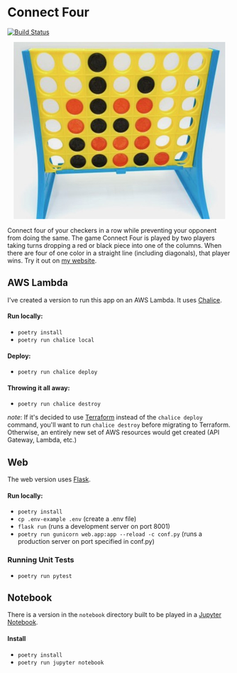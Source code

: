 # Connect Four
[![Build Status](https://app.travis-ci.com/rsouthwi/connect-four.svg?branch=main)](https://app.travis-ci.com/rsouthwi/connect-four)
<p align="center" width="100%">
<img src="c4.jpg">
</p>

Connect four of your checkers in a row while preventing your opponent from doing the same.
The game Connect Four is played by two players taking turns dropping a red or black piece into one of the columns.
When there are four of one color in a straight line (including diagonals), that player wins.
Try it out on [my website](https://ronsouthwick.com/connect4).

## AWS Lambda
I've created a version to run this app on an AWS Lambda.  It uses [Chalice](https://github.com/aws/chalice).
#### Run locally:
* `poetry install`
* `poetry run chalice local`

#### Deploy:
* `poetry run chalice deploy`

#### Throwing it all away:
* `poetry run chalice destroy`

*_note_*:  If it's decided to use [Terraform](https://aws.github.io/chalice/topics/tf.html) instead of the 
`chalice deploy` command, you'll want to run `chalice destroy` before migrating to Terraform.  Otherwise,
an entirely new set of AWS resources would get created (API Gateway, Lambda, etc.)

## Web
The web version uses [Flask](https://flask.palletsprojects.com/en/2.2.x/).
#### Run locally:
* `poetry install`
* `cp .env-example .env`  (create a .env file)
* `flask run`  (runs a development server on port 8001)
* `poetry run gunicorn web.app:app --reload -c conf.py` (runs a production server on port specified in conf.py)

### Running Unit Tests
* `poetry run pytest`

## Notebook
There is a version in the `notebook` directory built to be played in a [Jupyter Notebook](https://github.com/jupyter/notebook).
#### Install
* `poetry install`
* `poetry run jupyter notebook`